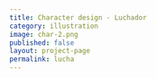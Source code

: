 ```yaml
---
title: Character design - Luchador
category: illustration
image: char-2.png
published: false
layout: project-page
permalink: lucha
---
```

